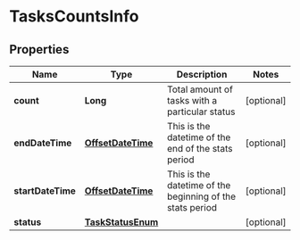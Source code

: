

# TasksCountsInfo

## Properties

Name | Type | Description | Notes
------------ | ------------- | ------------- | -------------
**count** | **Long** | Total amount of tasks with a particular status |  [optional]
**endDateTime** | [**OffsetDateTime**](OffsetDateTime.md) | This is the datetime of the end of the stats period |  [optional]
**startDateTime** | [**OffsetDateTime**](OffsetDateTime.md) | This is the datetime of the beginning of the stats period |  [optional]
**status** | [**TaskStatusEnum**](TaskStatusEnum.md) |  |  [optional]



